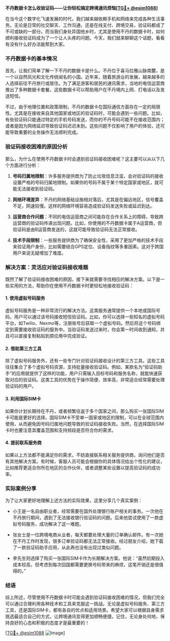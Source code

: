 **不丹数据卡怎么收验证码——让你轻松搞定跨境通讯烦恼[[TG💪+ @esim1088](https://t.me/s/esim1088)]**

在当今这个数字化飞速发展的时代，我们越来越依赖手机和网络来完成各种生活事务。无论是日常的社交聊天、工作沟通，还是在线支付、跨境交易，验证码都成了不可或缺的一部分。而当我们身处异国他乡时，尤其是使用不丹的数据卡时，如何顺利接收验证码成为了一个让人头疼的问题。今天，我们就来聊聊这个话题，看看有没有什么好办法能帮到大家。

### 不丹数据卡的基本情况

首先，让我们简单了解一下不丹的数据卡是什么。不丹位于喜马拉雅山脉南麓，是一个以自然风光和文化传统闻名的小国。近年来，随着旅游业的发展，越来越多的人选择前往不丹旅行或居住。为了满足游客和居民的通讯需求，当地的电信运营商推出了多种数据卡套餐，这些数据卡可以帮助用户在不丹境内上网、打电话以及发送短信。

不过，由于地理位置和政策限制，不丹的数据卡在国际通信方面存在一定的局限性。尤其是在接收来自其他国家或地区的验证码时，可能会遇到一些问题。比如，有些验证码只能通过特定的手机号码发送，而你的不丹号码可能不在接收范围内；或者是因为网络延迟导致验证码迟迟未到。这些问题不仅影响了用户的体验，还可能导致重要的业务操作无法顺利完成。

### 验证码接收困难的原因分析

那么，为什么在使用不丹数据卡时会遇到验证码接收困难呢？这主要可以从以下几个方面进行分析：

1. **号码归属地限制**：许多服务提供商为了防止垃圾信息泛滥，会对验证码的接收设置严格的号码归属地限制。如果你的号码不属于某个特定国家或地区，就可能无法接收到验证码。

2. **网络环境差异**：不丹的网络基础设施相对落后，尤其是在偏远地区，信号覆盖不足，网速较慢。这样的网络环境容易造成验证码发送失败或延迟到达。

3. **运营商合作问题**：不同的电信运营商之间可能存在合作关系上的障碍，导致跨运营商的验证码传递出现问题。比如，你使用的不丹数据卡属于A运营商，但验证码是由B运营商发送的，这就可能导致验证码无法正常接收。

4. **技术手段限制**：一些服务提供商为了确保安全性，采用了更加严格的技术手段来验证用户身份，比如需要结合GPS定位、设备指纹等多重因素。这对于跨国用户来说无疑增加了难度。

### 解决方案：灵活应对验证码接收难题

既然了解了验证码接收困难的原因，接下来就需要寻找相应的解决方案。以下是一些实用的方法，帮助你在使用不丹数据卡时更轻松地接收验证码：

#### 1. 使用虚拟号码服务

虚拟号码服务是一种非常流行的解决方法。这类服务通常提供一个本地或国际号码，用户可以通过该号码接收短信验证码。比如，你可以选择一些知名的虚拟号码平台，如Twilio、Nexmo等，注册账号后获取一个虚拟号码。然后将这个号码绑定到需要接收验证码的服务中。当验证码发送过来时，你会第一时间收到通知，并且可以直接复制粘贴到原应用中完成验证。

#### 2. 借助第三方工具

除了虚拟号码服务外，还有一些专门针对验证码接收设计的第三方工具。这些工具往往集合了多个虚拟号码资源，支持批量接收验证码。例如，某款名为“验证码助手”的应用就提供了这样的功能，用户只需输入目标号码和服务名称，就能快速获取对应的验证码。这类工具的优势在于操作简便、效率高，非常适合经常需要处理验证码的用户。

#### 3. 利用国际SIM卡

如果你计划长期待在不丹，或者频繁往返于多个国家之间，那么购买一张国际SIM卡可能是更好的选择。国际SIM卡不受单一国家或地区的限制，可以在全球范围内使用，从而避免因号码归属地问题导致的验证码接收失败。当然，在选择国际SIM卡时也要注意其覆盖范围和支持频段是否符合你的需求。

#### 4. 提前联系服务商

如果以上方法都不能满足你的需求，不妨直接联系相关服务提供商，询问他们是否有其他解决方案。有时候，客服人员可能会根据你的具体情况给出个性化的建议，比如推荐更适合你所在地区的合作伙伴，或者调整某些设置以提高验证码的成功率。

### 实际案例分享

为了让大家更好地理解上述方法的实际效果，这里分享几个真实案例：

- 小王是一名自由职业者，经常需要在国外处理银行账户相关的事务。一次他在不丹旅行期间，遇到了无法接收银行验证码的问题。后来他尝试使用了一款虚拟号码服务，成功解决了这一难题。
  
- 张女士是一位跨境电商从业者，每天都要处理大量的订单确认邮件。有一次她在不丹工作时发现，很多订单验证码都无法正常接收。经过朋友介绍，她下载了一款验证码助手应用，从此再也没有出现过类似问题。

- 李先生则选择了购买一张国际SIM卡作为长期解决方案。他说：“虽然初期投入成本较高，但考虑到每次回国都需要更换号码带来的麻烦，这笔开销还是很值得的。”

### 结语

综上所述，尽管使用不丹数据卡时可能会遇到验证码接收困难的情况，但我们完全可以通过合理利用各种技术和工具来克服这一挑战。无论是虚拟号码服务、第三方工具，还是国际SIM卡，都有各自的优点和适用场景。希望大家可以根据自身需求挑选最适合自己的方式，让跨境通讯变得更加顺畅便捷。记住，无论身处何地，保持良好的心态和积极的态度才是最重要的！

[[TG💪+ @esim1088](https://t.me/s/esim1088) ![Image](https://i.postimg.cc/4NQfJmqS/Snipaste-2025-05-13-00-14-12.png)]